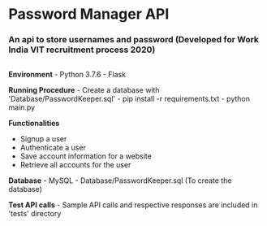 # **Password Manager API**
### An api to store usernames and password (Developed for Work India VIT recruitment process 2020)

##
**Environment**
    - Python 3.7.6
    - Flask

**Running Procedure**
    - Create a database with 'Database/PasswordKeeper.sql'
    - pip install -r requirements.txt
    - python main.py    
   
**Functionalities** 

 - Signup a user
 - Authenticate a user
 - Save account information for a website
 - Retrieve all accounts for the user


**Database**
        - MySQL
        -  Database/PasswordKeeper.sql (To create the database)
   
  **Test API calls**
       - Sample API calls and respective responses are included in 'tests' directory
     
